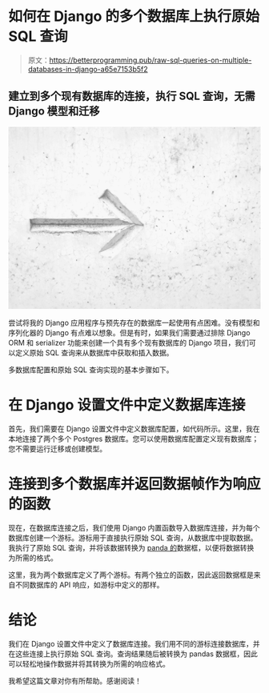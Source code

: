 # 如何在 Django 的多个数据库上执行原始 SQL 查询

> 原文：<https://betterprogramming.pub/raw-sql-queries-on-multiple-databases-in-django-a65e7153b5f2>

## 建立到多个现有数据库的连接，执行 SQL 查询，无需 Django 模型和迁移

![](img/a5063f55f56579fa2d800b39749a44e7.png)

尝试将我的 Django 应用程序与预先存在的数据库一起使用有点困难。没有模型和序列化器的 Django 有点难以想象。但是有时，如果我们需要通过排除 Django ORM 和 serializer 功能来创建一个具有多个现有数据库的 Django 项目，我们可以定义原始 SQL 查询来从数据库中获取和插入数据。

多数据库配置和原始 SQL 查询实现的基本步骤如下。

# 在 Django 设置文件中定义数据库连接

首先，我们需要在 Django 设置文件中定义数据库配置，如代码所示。这里，我在本地连接了两个多个 Postgres 数据库。您可以使用数据库配置定义现有数据库；您不需要运行迁移或创建模型。

# 连接到多个数据库并返回数据帧作为响应的函数

现在，在数据库连接之后，我们使用 Django 内置函数导入数据库连接，并为每个数据库创建一个游标。游标用于直接执行原始 SQL 查询，从数据库中提取数据。我执行了原始 SQL 查询，并将该数据转换为 [panda 的](https://pandas.pydata.org/pandas-docs/stable/reference/frame.html)数据框，以便将数据转换为所需的格式。

这里，我为两个数据库定义了两个游标。有两个独立的函数，因此返回数据框是来自不同数据库的 API 响应，如游标中定义的那样。

# **结论**

我们在 Django 设置文件中定义了数据库连接。我们用不同的游标连接数据库，并在这些连接上执行原始 SQL 查询。查询结果随后被转换为 pandas 数据框，因此可以轻松地操作数据并将其转换为所需的响应格式。

我希望这篇文章对你有所帮助。感谢阅读！